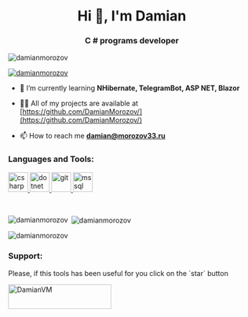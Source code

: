 <h1 align="center">Hi 👋, I'm Damian</h1>
<h3 align="center">C # programs developer</h3>

<p align="left"> <img src="https://komarev.com/ghpvc/?username=damianmorozov&label=Profile%20views&color=0e75b6&style=flat" alt="damianmorozov" /> </p>

<p align="left"> <a href="https://github.com/ryo-ma/github-profile-trophy"><img src="https://github-profile-trophy.vercel.app/?username=damianmorozov" alt="damianmorozov" /></a> </p>

- 🌱 I’m currently learning **NHibernate, TelegramBot, ASP NET, Blazor**

- 👨‍💻 All of my projects are available at [https://github.com/DamianMorozov/](https://github.com/DamianMorozov/)

- 📫 How to reach me **damian@morozov33.ru**


<h3 align="left">Languages and Tools:</h3>
<p align="left"> <a href="https://www.w3schools.com/cs/" target="_blank"> <img src="https://devicons.github.io/devicon/devicon.git/icons/csharp/csharp-original.svg" alt="csharp" width="40" height="40"/> </a> <a href="https://dotnet.microsoft.com/" target="_blank"> <img src="https://devicons.github.io/devicon/devicon.git/icons/dot-net/dot-net-original-wordmark.svg" alt="dotnet" width="40" height="40"/> </a> <a href="https://git-scm.com/" target="_blank"> <img src="https://www.vectorlogo.zone/logos/git-scm/git-scm-icon.svg" alt="git" width="40" height="40"/> </a> <a href="https://www.microsoft.com/en-us/sql-server" target="_blank"> <img src="https://cdn.worldvectorlogo.com/logos/microsoft-sql-server.svg" alt="mssql" width="40" height="40"/> </a> </p>

<br>
<p><img align="left" src="https://github-readme-stats.vercel.app/api/top-langs?username=damianmorozov&show_icons=true&locale=en&layout=compact" alt="damianmorozov" /></p>

<p>&nbsp;<img align="center" src="https://github-readme-stats.vercel.app/api?username=damianmorozov&show_icons=true&locale=en" alt="damianmorozov" /></p>

<p><img align="center" src="https://github-readme-streak-stats.herokuapp.com/?user=damianmorozov&" alt="damianmorozov" /></p>

<h3 align="left">Support:</h3>
<p>
  <p> Please, if this tools has been useful for you click on the `star` button </p>
  <a href="https://www.buymeacoffee.com/DamianVM"> <img align="left" src="https://cdn.buymeacoffee.com/buttons/v2/default-yellow.png" height="50" width="210" alt="DamianVM" />
</p>
